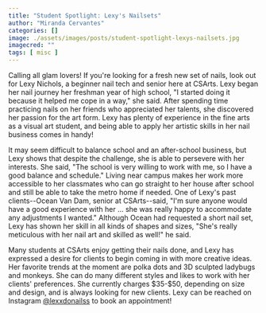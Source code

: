 ```yaml
---
title: "Student Spotlight: Lexy's Nailsets"
author: "Miranda Cervantes"
categories: []
image: ./assets/images/posts/student-spotlight-lexys-nailsets.jpg
imagecred: ""
tags: [ misc ]
---
```


Calling all glam lovers! If you're looking for a fresh new set of nails, look out for Lexy Nichols, a beginner nail tech and senior here at CSArts. Lexy began her nail journey her freshman year of high school, "I started doing it because it helped me cope in a way," she said. After spending time practicing nails on her friends who appreciated her talents, she discovered her passion for the art form. Lexy has plenty of experience in the fine arts as a visual art student, and being able to apply her artistic skills in her nail business comes in handy!

It may seem difficult to balance school and an after-school business, but Lexy shows that despite the challenge, she is able to persevere with her interests. She said, "The school is very willing to work with me, so I have a good balance and schedule." Living near campus makes her work more accessible to her classmates who can go straight to her house after school and still be able to take the metro home if needed. One of Lexy's past clients--Ocean Van Dam, senior at CSArts--said, "I'm sure anyone would have a good experience with her ... she was really happy to accommodate any adjustments I wanted." Although Ocean had requested a short nail set, Lexy has shown her skill in all kinds of shapes and sizes, "She's really meticulous with her nail art and skilled as well!" he said.

Many students at CSArts enjoy getting their nails done, and Lexy has expressed a desire for clients to begin coming in with more creative ideas. Her favorite trends at the moment are polka dots and 3D sculpted ladybugs and monkeys. She can do many different styles and likes to work with her clients\' preferences. She currently charges \$35-\$50, depending on size and design, and is always looking for new clients. Lexy can be reached on Instagram [@lexxdonailss](https://instagram.com/lexxdonailss) to book an appointment!